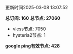 更新时间2025-03-08 13:07:52

**总订阅: 160**
**总节点: 27060**
- vless节点: 7050
- hysteria2节点: 1

**google ping有效节点: 428**
